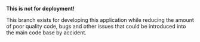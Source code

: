**This is not for deployment!**

This branch exists for developing this application while reducing the amount of poor quality code, bugs and other issues that could be introduced into the main code base by accident.
